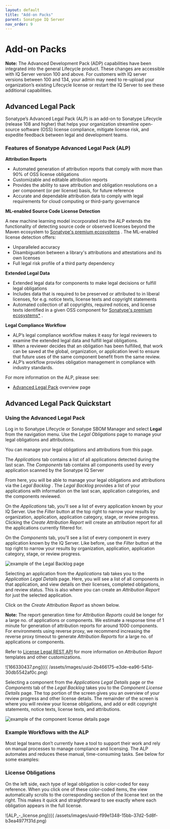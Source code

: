 ```yaml
---
layout: default
title: "Add-on Packs"
parent: Sonatype IQ Server
nav_order: 9
---
```


# Add-on Packs

**Note:** The Advanced Development Pack (ADP) capabilities have been integrated into the general Lifecycle product. These changes are accessible with IQ Server version 100 and above. For customers with IQ server versions between 100 and 134, your admin may need to re-upload your organization’s existing Lifecycle license or restart the IQ Server to see these additional capabilities.

## Advanced Legal Pack

Sonatype’s Advanced Legal Pack (ALP) is an add-on to Sonatype Lifecycle (release 108 and higher) that helps your organization streamline open-source software (OSS) license compliance, mitigate license risk, and expedite feedback between legal and development teams.

### Features of Sonatype Advanced Legal Pack (ALP)

**Attribution Reports**

- Automated generation of attribution reports that comply with more than 90% of OSS license obligations
- Customizable and editable attribution reports
- Provides the ability to save attribution and obligation resolutions on a per component (or per license) basis, for future reference
- Accurate and dependable attribution data to comply with legal requirements for cloud computing or third-party governance

**ML-enabled Source Code License Detection**

A new machine learning model incorporated into the ALP extends the functionality of detecting source code or observed licenses beyond the Maven ecosystem to [Sonatype's premium ecosystems](#UUID-a7f26522-01ae-eca4-b507-f0bffd06e746) . The ML-enabled license detection offers:

- Unparalleled accuracy
- Disambiguation between a library's attributions and attestations and its own licenses
- Full legal risk profile of a third party dependency

**Extended Legal Data**

- Extended legal data for components to make legal decisions or fulfill legal obligations
- Includes data that is required to be preserved or attributed to in liberal licenses, for e.g. notice texts, license texts and copyright statements
- Automated collection of all copyrights, required notices, and license texts identified in a given OSS component for [Sonatype's premium ecosystems*](#UUID-a7f26522-01ae-eca4-b507-f0bffd06e746) .

**Legal Compliance Workflow**

- ALP’s legal compliance workflow makes it easy for legal reviewers to examine the extended legal data and fulfill legal obligations.
- When a reviewer decides that an obligation has been fulfilled, that work can be saved at the global, organization, or application level to ensure that future uses of the same component benefit from the same review.
- ALP’s workflow provides obligation management in compliance with industry standards.

For more information on the ALP, please see:

- [Advanced Legal Pack](https://www.sonatype.com/products/advanced-legal-pack) overview page

## Advanced Legal Pack Quickstart

### Using the Advanced Legal Pack

Log in to Sonatype Lifecycle or Sonatype SBOM Manager and select **Legal** from the navigation menu. Use the *Legal Obligations* page to manage your legal obligations and attributions.

You can manage your legal obligations and attributions from this page.

The *Applications* tab contains a list of all applications detected during the last scan. The *Components* tab contains all components used by every application scanned by the Sonatype IQ Server

From here, you will be able to manage your legal obligations and attributions via the *Legal Backlog* . The *Legal Backlog* provides a list of your applications with information on the last scan, application categories, and the components reviewed.

On the *Applications* tab, you'll see a list of every application known by your IQ Server. Use the *Filter* button at the top right to narrow your results by organization, application, application category, stage, or review progress. Clicking the *Create Attribution Report* will create an attribution report for all the applications currently filtered for.

On the *Components* tab, you'll see a list of every component in every application known by the IQ Server. Like before, use the *Filter* button at the top right to narrow your results by organization, application, application category, stage, or review progress.

![example of the Legal Backlog page](/docs-at-surgery-poc/assets/images/uuid-5e8e1b9c-3607-7348-7cef-a92ff762ced2.png)

Selecting an application from the *Applications* tab takes you to the *Application Legal Details* page. Here, you will see a list of all components in that application, and view details on their licenses, completed obligations, and review status. This is also where you can create an *Attribution Report* for just the selected application.

Click on the *Create Attribution Report* as shown below.

**Note:** The report generation time for *Attribution Reports* could be longer for a large no. of applications or components. We estimate a response time of 1 minute for generation of attribution reports for around 1000 components. For environments using reverse proxy, we recommend increasing the reverse proxy timeout to generate *Attribution Reports* for a large no. of applications or components.

Refer to [License Legal REST API](#UUID-ae622dee-2c48-11f3-5a4c-92d5727a91cd) for more information on *Attribution Report* templates and other customizations.

![166330437.png]({{ /assets/images/uuid-2b466175-e3de-ea96-541d-30db5542af0c.png)

Selecting a component from the *Applications Legal Details* page or the *Components* tab of the *Legal Backlog* takes you to the *Component License Details* page. The top portion of the screen gives you an overview of your review progress and other license details. The remainder of the screen is where you will review your license obligations, and add or edit copyright statements, notice texts, license texts, and attributions.

![example of the component license details page](/docs-at-surgery-poc/assets/images/uuid-ff6ad6d4-5aea-c1e4-ef38-9fbeae81a940.png)

### Example Workflows with the ALP

Most legal teams don’t currently have a tool to support their work and rely on manual processes to manage compliance and licensing. The ALP automates and reduces these manual, time-consuming tasks. See below for some examples:

### License Obligations

On the left side, each type of legal obligation is color-coded for easy reference. When you click one of these color-coded items, the view automatically scrolls to the corresponding section of the license text on the right. This makes it quick and straightforward to see exactly where each obligation appears in the full license.

![ALP_-_license.png]({{ /assets/images/uuid-f99e1348-15bb-37d2-5d8f-b3ea4977f31d.png)
